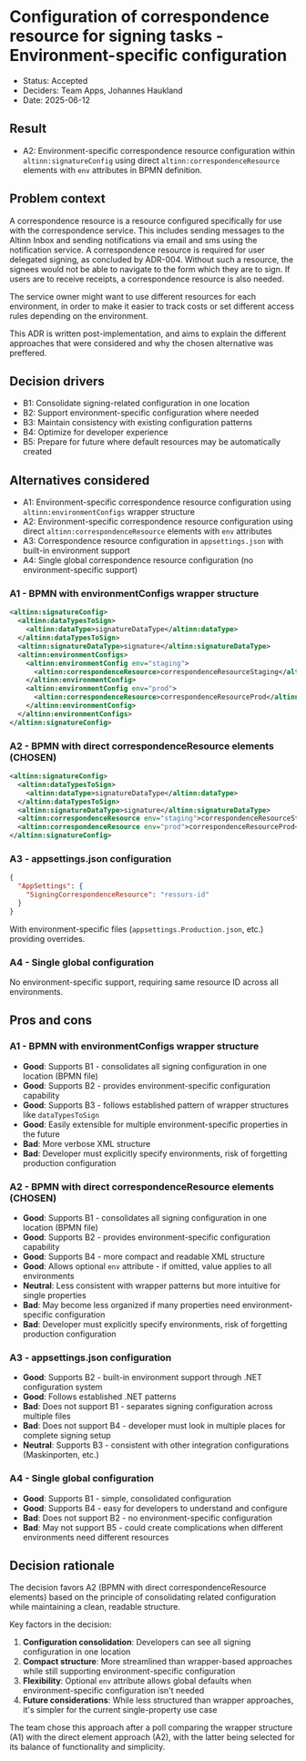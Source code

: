 # Configuration of correspondence resource for signing tasks - Environment-specific configuration

- Status: Accepted
- Deciders: Team Apps, Johannes Haukland
- Date: 2025-06-12

## Result

- A2: Environment-specific correspondence resource configuration within `altinn:signatureConfig` using direct `altinn:correspondenceResource` elements with `env` attributes in BPMN definition.

## Problem context

A correspondence resource is a resource configured specifically for use with the correspondence service. This includes sending messages to the Altinn Inbox and sending notifications via email and sms using the notification service. A correspondence resource is required for user delegated signing, as concluded by ADR-004. Without such a resource, the signees would not be able to navigate to the form which they are to sign. If users are to receive receipts, a correspondence resource is also needed.

The service owner might want to use different resources for each environment, in order to make it easier to track costs or set different access rules depending on the environment.

This ADR is written post-implementation, and aims to explain the different approaches that were considered and why the chosen alternative was preffered.

## Decision drivers

- B1: Consolidate signing-related configuration in one location
- B2: Support environment-specific configuration where needed
- B3: Maintain consistency with existing configuration patterns
- B4: Optimize for developer experience
- B5: Prepare for future where default resources may be automatically created

## Alternatives considered

- A1: Environment-specific correspondence resource configuration using `altinn:environmentConfigs` wrapper structure
- A2: Environment-specific correspondence resource configuration using direct `altinn:correspondenceResource` elements with `env` attributes
- A3: Correspondence resource configuration in `appsettings.json` with built-in environment support
- A4: Single global correspondence resource configuration (no environment-specific support)

### A1 - BPMN with environmentConfigs wrapper structure

```xml
<altinn:signatureConfig>
  <altinn:dataTypesToSign>
    <altinn:dataType>signatureDataType</altinn:dataType>
  </altinn:dataTypesToSign>
  <altinn:signatureDataType>signature</altinn:signatureDataType>
  <altinn:environmentConfigs>
    <altinn:environmentConfig env="staging">
      <altinn:correspondenceResource>correspondenceResourceStaging</altinn:correspondenceResource>
    </altinn:environmentConfig>
    <altinn:environmentConfig env="prod">
      <altinn:correspondenceResource>correspondenceResourceProd</altinn:correspondenceResource>
    </altinn:environmentConfig>
  </altinn:environmentConfigs>
</altinn:signatureConfig>
```

### A2 - BPMN with direct correspondenceResource elements (CHOSEN)

```xml
<altinn:signatureConfig>
  <altinn:dataTypesToSign>
    <altinn:dataType>signatureDataType</altinn:dataType>
  </altinn:dataTypesToSign>
  <altinn:signatureDataType>signature</altinn:signatureDataType>
  <altinn:correspondenceResource env="staging">correspondenceResourceStaging</altinn:correspondenceResource>
  <altinn:correspondenceResource env="prod">correspondenceResourceProd</altinn:correspondenceResource>
</altinn:signatureConfig>
```

### A3 - appsettings.json configuration

```json
{
  "AppSettings": {
    "SigningCorrespondenceResource": "ressurs-id"
  }
}
```

With environment-specific files (`appsettings.Production.json`, etc.) providing overrides.

### A4 - Single global configuration

No environment-specific support, requiring same resource ID across all environments.

## Pros and cons

### A1 - BPMN with environmentConfigs wrapper structure

- **Good**: Supports B1 - consolidates all signing configuration in one location (BPMN file)
- **Good**: Supports B2 - provides environment-specific configuration capability
- **Good**: Supports B3 - follows established pattern of wrapper structures like `dataTypesToSign`
- **Good**: Easily extensible for multiple environment-specific properties in the future
- **Bad**: More verbose XML structure
- **Bad**: Developer must explicitly specify environments, risk of forgetting production configuration

### A2 - BPMN with direct correspondenceResource elements (CHOSEN)

- **Good**: Supports B1 - consolidates all signing configuration in one location (BPMN file)
- **Good**: Supports B2 - provides environment-specific configuration capability
- **Good**: Supports B4 - more compact and readable XML structure
- **Good**: Allows optional `env` attribute - if omitted, value applies to all environments
- **Neutral**: Less consistent with wrapper patterns but more intuitive for single properties
- **Bad**: May become less organized if many properties need environment-specific configuration
- **Bad**: Developer must explicitly specify environments, risk of forgetting production configuration

### A3 - appsettings.json configuration

- **Good**: Supports B2 - built-in environment support through .NET configuration system
- **Good**: Follows established .NET patterns
- **Bad**: Does not support B1 - separates signing configuration across multiple files
- **Bad**: Does not support B4 - developer must look in multiple places for complete signing setup
- **Neutral**: Supports B3 - consistent with other integration configurations (Maskinporten, etc.)

### A4 - Single global configuration

- **Good**: Supports B1 - simple, consolidated configuration
- **Good**: Supports B4 - easy for developers to understand and configure
- **Bad**: Does not support B2 - no environment-specific configuration
- **Bad**: May not support B5 - could create complications when different environments need different resources

## Decision rationale

The decision favors A2 (BPMN with direct correspondenceResource elements) based on the principle of consolidating related configuration while maintaining a clean, readable structure.

Key factors in the decision:
1. **Configuration consolidation**: Developers can see all signing configuration in one location
2. **Compact structure**: More streamlined than wrapper-based approaches while still supporting environment-specific configuration
3. **Flexibility**: Optional `env` attribute allows global defaults when environment-specific configuration isn't needed
4. **Future considerations**: While less structured than wrapper approaches, it's simpler for the current single-property use case

The team chose this approach after a poll comparing the wrapper structure (A1) with the direct element approach (A2), with the latter being selected for its balance of functionality and simplicity.
